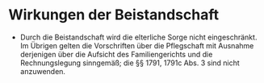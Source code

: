# Wirkungen der Beistandschaft

- Durch die Beistandschaft wird die elterliche Sorge nicht eingeschränkt. Im Übrigen gelten die Vorschriften über die Pflegschaft mit Ausnahme derjenigen über die Aufsicht des Familiengerichts und die Rechnungslegung sinngemäß; die §§ 1791, 1791c Abs. 3 sind nicht anzuwenden.

